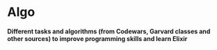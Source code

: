 # Algo

**Different tasks and algorithms (from Codewars, Garvard classes and other sources) to improve programming skills and learn Elixir**
